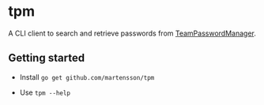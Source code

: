 # tpm

A CLI client to search and retrieve passwords from [TeamPasswordManager](http://teampasswordmanager.com/).

## Getting started

- Install
`go get github.com/martensson/tpm`

* Use
`tpm --help`
